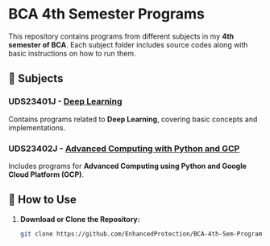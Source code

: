# BCA 4th Semester Programs  

This repository contains programs from different subjects in my **4th semester of BCA**. Each subject folder includes source codes along with basic instructions on how to run them.  

## 📂 Subjects  

### UDS23401J - [Deep Learning](./UDS23401J/)  
Contains programs related to **Deep Learning**, covering basic concepts and implementations.  

### UDS23402J - [Advanced Computing with Python and GCP](./UDS23402J/)  
Includes programs for **Advanced Computing using Python and Google Cloud Platform (GCP)**.  

## 🔧 How to Use  

1. **Download or Clone the Repository:**  
   ```sh
   git clone https://github.com/EnhancedProtection/BCA-4th-Sem-Programs.git